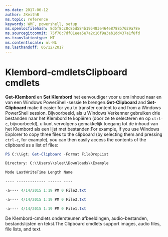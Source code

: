 ```yaml
---
ms.date: 2017-06-12
author: JKeithB
ms.topic: reference
keywords: WMF, powershell, setup
ms.openlocfilehash: 8d5f8cc8c85d584b195483e464e878857629a78e
ms.sourcegitcommit: 75f70c7df01eea5e7a2c16f9a3ab1dd437a1f8fd
ms.translationtype: MT
ms.contentlocale: nl-NL
ms.lasthandoff: 06/12/2017
---
```

# <a name="clipboard-cmdlets"></a><span data-ttu-id="d90a2-102">Klembord-cmdlets</span><span class="sxs-lookup"><span data-stu-id="d90a2-102">Clipboard cmdlets</span></span>
<span data-ttu-id="d90a2-103">**Get-Klembord** en **Set Klembord** het eenvoudiger voor u om inhoud naar en van een Windows PowerShell-sessie te brengen.</span><span class="sxs-lookup"><span data-stu-id="d90a2-103">**Get-Clipboard** and **Set-Clipboard** make it easier for you to transfer content to and from a Windows PowerShell session.</span></span> <span data-ttu-id="d90a2-104">Bijvoorbeeld, als u Windows Verkenner gebruiken drie bestanden naar het Klembord te kopiëren (door ze te selecteren en op `ctrl-c`, bijvoorbeeld), u kunt vervolgens gemakkelijk toegang tot de inhoud van het Klembord als een lijst met bestanden:</span><span class="sxs-lookup"><span data-stu-id="d90a2-104">For example, if you use Windows Explorer to copy three files to the clipboard (by selecting them and pressing `ctrl-c`, for example), you can then easily access the contents of the clipboard as a list of files:</span></span>

```powershell 
PS C:\\&gt; Get-Clipboard -Format FileDropList

Directory: C:\\Users\\slee\\Downloads\\Example

Mode LastWriteTime Length Name

---- ------------- ------ ----

-a---- 4/14/2015 1:19 PM 0 File2.txt

-a---- 4/14/2015 1:19 PM 0 File3.txt

-a---- 4/14/2015 1:19 PM 0 File1.txt
```


<span data-ttu-id="d90a2-105">De Klembord-cmdlets ondersteunen afbeeldingen, audio-bestanden, bestandslijsten en tekst.</span><span class="sxs-lookup"><span data-stu-id="d90a2-105">The Clipboard cmdlets support images, audio files, file lists, and text.</span></span>

